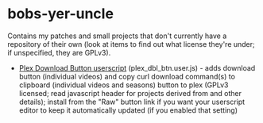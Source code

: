 bobs-yer-uncle
==============

Contains my patches and small projects that don't currently have a repository of their own (look at items to find out what license they're under; if unspecified, they are GPLv3).

* [Plex Download Button userscript](plex_dbl_btn.user.js) (plex_dbl_btn.user.js) - adds download button (individual videos) and copy curl download command(s) to clipboard (individual videos and seasons) button to plex (GPLv3 licensed; read javascript header for projects derived from and other details); install from the "Raw" button link if you want your userscript editor to keep it automatically updated (if you enabled that setting)
